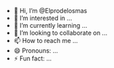 - 👋 Hi, I’m @Elprodelosmas
- 👀 I’m interested in ...
- 🌱 I’m currently learning ...
- 💞️ I’m looking to collaborate on ...
- 📫 How to reach me ...
- 😄 Pronouns: ...
- ⚡ Fun fact: ...

<!---
Elprodelosmas/Elprodelosmas is a ✨ special ✨ repository because its `README.md` (this file) appears on your GitHub profile.
You can click the Preview link to take a look at your changes.
--->

